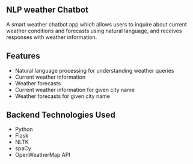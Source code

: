 ## NLP weather Chatbot

A smart weather chatbot app which allows users to inquire about current weather conditions and forecasts using natural language, and receives responses with weather information.

## Features

- Natural language processing for understanding weather queries
- Current weather information
- Weather forecasts
- Current weather information for given city name
- Weather forecasts for given city name

## Backend Technologies Used

- Python
- Flask
- NLTK
- spaCy
- OpenWeatherMap API


